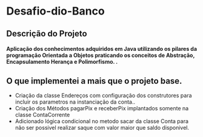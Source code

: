 # Desafio-dio-Banco

## Descrição do Projeto

<h4 align>
    <a>  Aplicação dos conhecimentos adquiridos em Java utilizando os pilares da programação Orientada a Objetos praticando os conceitos de Abstração, Encapsulamento Herança e Polimorfismo.  .</a>
</h4>

## O que implementei a mais que o projeto base.


  - Criação da classe Endereços com configuração dos construtores para incluir os parametros na instanciação da conta..
  - Criação dos Métodos pagarPix e receberPix implantados somente na classe ContaCorrente
  - Adicionado lógica condicional no metodo sacar da classe Conta para não ser possivel realizar saque com valor maior que saldo disponivel.
  





